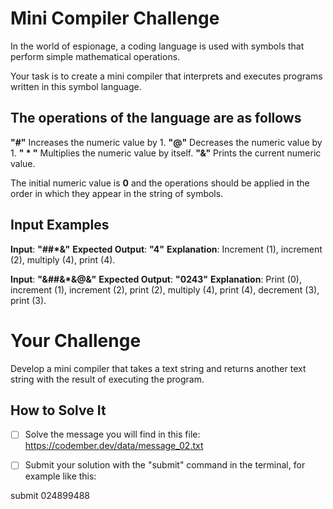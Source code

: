 # Mini Compiler Challenge

In the world of espionage, a coding language is used with symbols that perform simple mathematical operations.

Your task is to create a mini compiler that interprets and executes programs written in this symbol language.

## The operations of the language are as follows

**"#"** Increases the numeric value by 1.
**"@"** Decreases the numeric value by 1.
**" * "** Multiplies the numeric value by itself.
**"&"** Prints the current numeric value.

The initial numeric value is **0** and the operations should be applied in the order in which they appear in the string of symbols.

## Input Examples

**Input**: **"##*&"**
**Expected Output**: **"4"**
**Explanation**: Increment (1), increment (2), multiply (4), print (4).

**Input**: **"&##&*&@&"**
**Expected Output**: **"0243"**
**Explanation**: Print (0), increment (1), increment (2), print (2), multiply (4), print (4), decrement (3), print (3).

# Your Challenge

Develop a mini compiler that takes a text string and returns another text string with the result of executing the program.

## How to Solve It

- [ ] Solve the message you will find in this file: <https://codember.dev/data/message_02.txt>

- [ ] Submit your solution with the "submit" command in the terminal, for example like this:

submit 024899488
